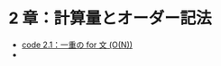 # 2 章：計算量とオーダー記法

- [code 2.1：一重の for 文 (O(N))](https://github.com/drken1215/book_algorithm_solution/blob/master/codes/code_2_1.cpp)
- 